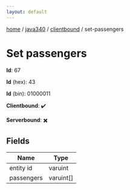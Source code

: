 ```yaml
---
layout: default
---
```


[home](/)  /  [java340](/protocol/java340)  /  [clientbound](/protocol/java340/clientbound)  /  set-passengers

# Set passengers

**Id**: 67

**Id** (hex): 43

**Id** (bin): 01000011

**Clientbound**: ✔️

**Serverbound**: ✖️

## Fields

Name | Type
---|---
entity id | varuint
passengers | varuint[]
